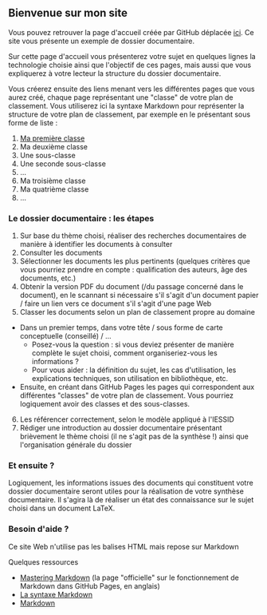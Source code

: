 ## Bienvenue sur mon site

Vous pouvez retrouver la page d'accueil créée par GitHub déplacée [ici](welcome.md).
Ce site vous présente un exemple de dossier documentaire.

Sur cette page d'accueil vous présenterez votre sujet en quelques lignes la technologie choisie ainsi que l'objectif de ces pages, mais aussi que vous expliquerez à votre lecteur la structure du dossier documentaire.

Vous créerez ensuite des liens menant vers les différentes pages que vous aurez créé, chaque page représentant une "classe" de votre plan de classement. Vous utiliserez ici la syntaxe Markdown pour représenter la structure de votre plan de classement, par exemple en le présentant sous forme de liste :

1. [Ma première classe](classse1.md)
2. Ma deuxième classe
 1. Une sous-classe
 2. Une seconde sous-classe
 3. ...
3. Ma troisième classe
4. Ma quatrième classe
5. ...

### Le dossier documentaire : les étapes

1. Sur base du thème choisi, réaliser des recherches documentaires de manière à identifier les documents à consulter
2. Consulter les documents
3. Sélectionner les documents les plus pertinents (quelques critères que vous pourriez prendre en compte : qualification des auteurs, âge des documents, etc.)
4. Obtenir la version PDF du document (/du passage concerné dans le document), en le scannant si nécessaire s'il s'agit d'un document papier / faire un lien vers ce document s'il s'agit d'une page Web
5. Classer les documents selon un plan de classement propre au domaine
  * Dans un premier temps, dans votre tête / sous forme de carte conceptuelle (conseillé) / ... 
      * Posez-vous la question : si vous deviez présenter de manière complète le sujet choisi, comment organiseriez-vous les informations ? 
      * Pour vous aider : la définition du sujet, les cas d'utilisation, les explications techniques, son utilisation en bibliothèque, etc.
  * Ensuite, en créant dans GitHub Pages les pages qui correspondent aux différentes "classes" de votre plan de classement. Vous pourriez logiquement avoir des classes et des sous-classes.
6. Les référencer correctement, selon le modèle appliqué à l'IESSID
7. Rédiger une introduction au dossier documentaire présentant brièvement le thème choisi (il ne s'agit pas de la synthèse !) ainsi que l'organisation générale du dossier

### Et ensuite ?

Logiquement, les informations issues des documents qui constituent votre dossier documentaire seront utiles pour la réalisation de votre synthèse documentaire. Il s'agira là de réaliser un état des connaissance sur le sujet choisi dans un document LaTeX.

### Besoin d'aide ?

Ce site Web n'utilise pas les balises HTML mais repose sur Markdown

Quelques ressources
* [Mastering Markdown](https://guides.github.com/features/mastering-markdown/) (la page "officielle" sur le fonctionnement de Markdown dans GitHub Pages, en anglais)
* [La syntaxe Markdown](https://docs.framasoft.org/fr/grav/markdown.html)
* [Markdown](https://fr.wikipedia.org/wiki/Markdown)
